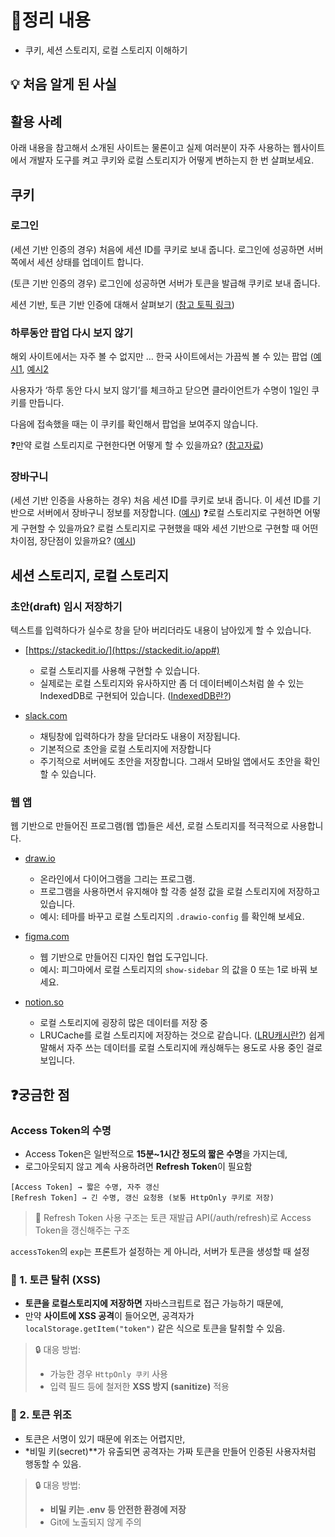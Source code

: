 # 📝정리 내용

- 쿠키, 세션 스토리지, 로컬 스토리지 이해하기

## 💡 처음 알게 된 사실

## **활용 사례**

아래 내용을 참고해서 소개된 사이트는 물론이고 실제 여러분이 자주 사용하는 웹사이트에서 개발자 도구를 켜고 쿠키와 로컬 스토리지가 어떻게 변하는지 한 번 살펴보세요.

## **쿠키**

### **로그인**

[](https://bakey-api.codeit.kr/api/files/resource?root=static&seqId=6023&directory=4f6q08vdq-%C3%A1%C2%84%C2%8F%C3%A1%C2%85%C2%AE%C3%A1%C2%84%C2%8F%C3%A1%C2%85%C2%B52.png&name=4f6q08vdq-%25C3%25A1%25C2%2584%25C2%258F%25C3%25A1%25C2%2585%25C2%25AE%25C3%25A1%25C2%2584%25C2%258F%25C3%25A1%25C2%2585%25C2%25B52.png)

(세션 기반 인증의 경우) 처음에 세션 ID를 쿠키로 보내 줍니다. 로그인에 성공하면 서버 쪽에서 세션 상태를 업데이트 합니다.

(토큰 기반 인증의 경우) 로그인에 성공하면 서버가 토큰을 발급해 쿠키로 보내 줍니다.

세션 기반, 토큰 기반 인증에 대해서 살펴보기 ([참고 토픽 링크](https://www.codeit.kr/topics/user-system-theory))

### **하루동안 팝업 다시 보지 않기**

[](https://bakey-api.codeit.kr/api/files/resource?root=static&seqId=6023&directory=amjcssfhi-%C3%A1%C2%84%C2%8F%C3%A1%C2%85%C2%AE%C3%A1%C2%84%C2%8F%C3%A1%C2%85%C2%B53.png&name=amjcssfhi-%25C3%25A1%25C2%2584%25C2%258F%25C3%25A1%25C2%2585%25C2%25AE%25C3%25A1%25C2%2584%25C2%258F%25C3%25A1%25C2%2585%25C2%25B53.png)

[](https://bakey-api.codeit.kr/api/files/resource?root=static&seqId=6023&directory=gtui7mms9-%C3%A1%C2%84%C2%8F%C3%A1%C2%85%C2%AE%C3%A1%C2%84%C2%8F%C3%A1%C2%85%C2%B54.png&name=gtui7mms9-%25C3%25A1%25C2%2584%25C2%258F%25C3%25A1%25C2%2585%25C2%25AE%25C3%25A1%25C2%2584%25C2%258F%25C3%25A1%25C2%2585%25C2%25B54.png)

해외 사이트에서는 자주 볼 수 없지만 … 한국 사이트에서는 가끔씩 볼 수 있는 팝업 ([예시1](https://shop.fifaonline4.nexon.com/Events/230316/TheOnlySSS), [예시2](https://poker.hangame.com/?gameid=poker7&utm_source=poker7&utm_medium=quick_2dp&utm_campaign=main](https://poker.hangame.com/?gameid=poker7&utm_source=poker7&utm_medium=quick_2dp&utm_campaign=main))

사용자가 ‘하루 동안 다시 보지 않기’를 체크하고 닫으면 클라이언트가 수명이 1일인 쿠키를 만듭니다.

다음에 접속했을 때는 이 쿠키를 확인해서 팝업을 보여주지 않습니다.

❓만약 로컬 스토리지로 구현한다면 어떻게 할 수 있을까요? ([참고자료](https://www.sohamkamani.com/javascript/localstorage-with-ttl-expiry/))

### **장바구니**

[](https://bakey-api.codeit.kr/api/files/resource?root=static&seqId=6023&directory=lo5f3j0b5-%C3%A1%C2%84%C2%8F%C3%A1%C2%85%C2%AE%C3%A1%C2%84%C2%8F%C3%A1%C2%85%C2%B55.png&name=lo5f3j0b5-%25C3%25A1%25C2%2584%25C2%258F%25C3%25A1%25C2%2585%25C2%25AE%25C3%25A1%25C2%2584%25C2%258F%25C3%25A1%25C2%2585%25C2%25B55.png)

(세션 기반 인증을 사용하는 경우) 처음 세션 ID를 쿠키로 보내 줍니다. 이 세션 ID를 기반으로 서버에서 장바구니 정보를 저장합니다. ([예시](https://www.musinsa.com/app/cart))
❓로컬 스토리지로 구현하면 어떻게 구현할 수 있을까요? 로컬 스토리지로 구현했을 때와 세션 기반으로 구현할 때 어떤 차이점, 장단점이 있을까요? ([예시](https://www.codehim.com/demo/javascript-shopping-cart-with-local-storage/))

## **세션 스토리지, 로컬 스토리지**

### **초안(draft) 임시 저장하기**

텍스트를 입력하다가 실수로 창을 닫아 버리더라도 내용이 남아있게 할 수 있습니다.

- [https://stackedit.io/](https://stackedit.io/app#)
    
    [](https://bakey-api.codeit.kr/api/files/resource?root=static&seqId=6024&directory=xcs1fmmez-%C3%A1%C2%84%C2%8F%C3%A1%C2%85%C2%AE%C3%A1%C2%84%C2%8F%C3%A1%C2%85%C2%B56.png&name=xcs1fmmez-%25C3%25A1%25C2%2584%25C2%258F%25C3%25A1%25C2%2585%25C2%25AE%25C3%25A1%25C2%2584%25C2%258F%25C3%25A1%25C2%2585%25C2%25B56.png)
    
    - 로컬 스토리지를 사용해 구현할 수 있습니다.
    - 실제로는 로컬 스토리지와 유사하지만 좀 더 데이터베이스처럼 쓸 수 있는 IndexedDB로 구현되어 있습니다. ([IndexedDB란?](https://javascript.info/indexeddb))
- [slack.com](http://slack.com/)
    
    [](https://bakey-api.codeit.kr/api/files/resource?root=static&seqId=6024&directory=net559ysi-%C3%A1%C2%84%C2%8F%C3%A1%C2%85%C2%AE%C3%A1%C2%84%C2%8F%C3%A1%C2%85%C2%B57.png&name=net559ysi-%25C3%25A1%25C2%2584%25C2%258F%25C3%25A1%25C2%2585%25C2%25AE%25C3%25A1%25C2%2584%25C2%258F%25C3%25A1%25C2%2585%25C2%25B57.png)
    
    - 채팅창에 입력하다가 창을 닫더라도 내용이 저장됩니다.
    - 기본적으로 초안을 로컬 스토리지에 저장합니다
    - 주기적으로 서버에도 초안을 저장합니다. 그래서 모바일 앱에서도 초안을 확인할 수 있습니다.

### **웹 앱**

웹 기반으로 만들어진 프로그램(웹 앱)들은 세션, 로컬 스토리지를 적극적으로 사용합니다.

- [draw.io](http://draw.io/)
    
    [](https://bakey-api.codeit.kr/api/files/resource?root=static&seqId=6024&directory=y2ltwraxb-%C3%A1%C2%84%C2%8F%C3%A1%C2%85%C2%AE%C3%A1%C2%84%C2%8F%C3%A1%C2%85%C2%B58.png&name=y2ltwraxb-%25C3%25A1%25C2%2584%25C2%258F%25C3%25A1%25C2%2585%25C2%25AE%25C3%25A1%25C2%2584%25C2%258F%25C3%25A1%25C2%2585%25C2%25B58.png)
    
    - 온라인에서 다이어그램을 그리는 프로그램.
    - 프로그램을 사용하면서 유지해야 할 각종 설정 값을 로컬 스토리지에 저장하고 있습니다.
    - 예시: 테마를 바꾸고 로컬 스토리지의 `.drawio-config` 를 확인해 보세요.
- [figma.com](http://figma.com/)
    
    [](https://bakey-api.codeit.kr/api/files/resource?root=static&seqId=6024&directory=3ggoe37h8-%C3%A1%C2%84%C2%8F%C3%A1%C2%85%C2%AE%C3%A1%C2%84%C2%8F%C3%A1%C2%85%C2%B59.png&name=3ggoe37h8-%25C3%25A1%25C2%2584%25C2%258F%25C3%25A1%25C2%2585%25C2%25AE%25C3%25A1%25C2%2584%25C2%258F%25C3%25A1%25C2%2585%25C2%25B59.png)
    
    - 웹 기반으로 만들어진 디자인 협업 도구입니다.
    - 예시: 피그마에서 로컬 스토리지의 `show-sidebar` 의 값을 0 또는 1로 바꿔 보세요.
- [notion.so](http://notion.so/)
    
    [](https://bakey-api.codeit.kr/api/files/resource?root=static&seqId=6024&directory=yyvfy1acy-%C3%A1%C2%84%C2%8F%C3%A1%C2%85%C2%AE%C3%A1%C2%84%C2%8F%C3%A1%C2%85%C2%B510.png&name=yyvfy1acy-%25C3%25A1%25C2%2584%25C2%258F%25C3%25A1%25C2%2585%25C2%25AE%25C3%25A1%25C2%2584%25C2%258F%25C3%25A1%25C2%2585%25C2%25B510.png)
    
    - 로컬 스토리지에 굉장히 많은 데이터를 저장 중
    - LRUCache를 로컬 스토리지에 저장하는 것으로 같습니다. ([LRU캐시란?](https://velog.io/@haero_kim/LRU-Cache-%EC%9D%B4%ED%95%B4%ED%95%98%EA%B8%B0)) 쉽게 말해서 자주 쓰는 데이터를 로컬 스토리지에 캐싱해두는 용도로 사용 중인 걸로 보입니다.

## ❓궁금한 점

### Access Token의 수명

- Access Token은 일반적으로 **15분~1시간 정도의 짧은 수명**을 가지는데,
- 로그아웃되지 않고 계속 사용하려면 **Refresh Token**이 필요함

```
[Access Token] → 짧은 수명, 자주 갱신
[Refresh Token] → 긴 수명, 갱신 요청용 (보통 HttpOnly 쿠키로 저장)
```

> 🔄 Refresh Token 사용 구조는 토큰 재발급 API(/auth/refresh)로 Access Token을 갱신해주는 구조
> 

`accessToken`의 `exp`는 프론트가 설정하는 게 아니라, 서버가 토큰을 생성할 때 설정

### 🧨 1. **토큰 탈취 (XSS)**

- **토큰을 로컬스토리지에 저장하면** 자바스크립트로 접근 가능하기 때문에,
- 만약 **사이트에 XSS 공격**이 들어오면, 공격자가 `localStorage.getItem("token")` 같은 식으로 토큰을 탈취할 수 있음.

> 🔒 대응 방법:
> 
> - 가능한 경우 `HttpOnly 쿠키` 사용
> - 입력 필드 등에 철저한 **XSS 방지 (sanitize)** 적용

### 🚨 2. **토큰 위조**

- 토큰은 서명이 있기 때문에 위조는 어렵지만,
- *비밀 키(secret)**가 유출되면 공격자는 가짜 토큰을 만들어 인증된 사용자처럼 행동할 수 있음.

> 🔒 대응 방법:
> 
> - **비밀 키는 .env 등 안전한 환경에 저장**
> - Git에 노출되지 않게 주의